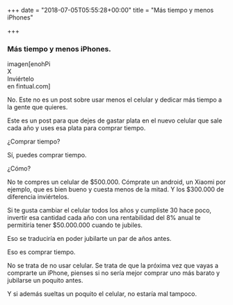 +++
date = "2018-07-05T05:55:28+00:00"
title = "Más tiempo y menos iPhones"

+++
### **Más tiempo y menos iPhones.**

imagen\[enohPi  
X  
Inviértelo  
en fintual.com\]

No. Este no es un post sobre usar menos el celular y dedicar más tiempo a la gente que quieres.

Este es un post para que dejes de gastar plata en el nuevo celular que sale cada año y uses esa plata para comprar tiempo.

¿Comprar tiempo?

Sí, puedes comprar tiempo.

¿Cómo?

No te compres un celular de $500.000. Cómprate un android, un Xiaomi por ejemplo, que es bien bueno y cuesta menos de la mitad. Y los $300.000 de diferencia inviértelos.

Si te gusta cambiar el celular todos los años y cumpliste 30 hace poco, invertir esa cantidad cada año con una rentabilidad del 8% anual te permitiría tener $50.000.000 cuando te jubiles.

Eso se traduciría en poder jubilarte un par de años antes.

Eso es comprar tiempo.

No se trata de no usar celular. Se trata de que la próxima vez que vayas a comprarte un iPhone, pienses si no sería mejor comprar uno más barato y jubilarse un poquito antes.

Y si además sueltas un poquito el celular, no estaría mal tampoco.